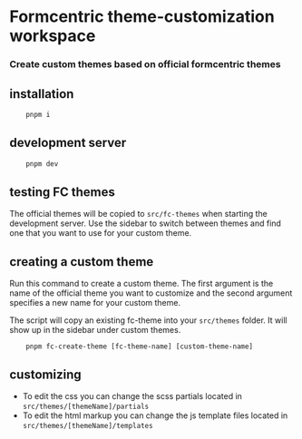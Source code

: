 # Formcentric theme-customization workspace
### Create custom themes based on official formcentric themes

## installation

```bash
    pnpm i
```

## development server
```bash
    pnpm dev
```

## testing FC themes
The official themes will be copied to ```src/fc-themes``` when starting the development server. Use the sidebar to switch between themes and find one that you want to use for your custom theme.

## creating a custom theme
Run this command to create a custom theme. The first argument is the name of the official theme you want to customize and the second argument specifies a new name for your custom theme. 

The script will copy an existing fc-theme into your ```src/themes``` folder. It will show up in the sidebar under custom themes.

```
    pnpm fc-create-theme [fc-theme-name] [custom-theme-name]
```

## customizing
- To edit the css you can change the scss partials located in ```src/themes/[themeName]/partials``` 
- To edit the html markup you can change the js template files located in ```src/themes/[themeName]/templates```
